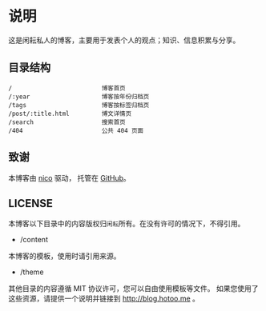 
# 说明

这是闲耘私人的博客，主要用于发表个人的观点；知识、信息积累与分享。

## 目录结构

```
/                         博客首页
/:year                    博客按年份归档页
/tags                     博客按标签归档页
/post/:title.html         博文详情页
/search                   搜索首页
/404                      公共 404 页面
```

## 致谢

本博客由 [nico](https://github.com/lepture/nico) 驱动，
托管在 [GitHub](https://github.com)。

## LICENSE

本博客以下目录中的内容版权归`闲耘`所有。在没有许可的情况下，不得引用。

* /content

本博客的模板，使用时请引用来源。

* /theme

其他目录的内容遵循 MIT 协议许可，您可以自由使用模板等文件。
如果您使用了这些资源，请提供一个说明并链接到 http://blog.hotoo.me 。
